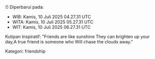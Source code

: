 ⏰ Diperbarui pada:
- WIB: Kamis, 10 Juli 2025 04.27.31 UTC
- WITA: Kamis, 10 Juli 2025 05.27.31 UTC
- WIT: Kamis, 10 Juli 2025 06.27.31 UTC

Kutipan Inspiratif:
"Friends are like sunshine They can brighten up your day,A true friend is someone who Will chase the clouds away."


Kategori: friendship

